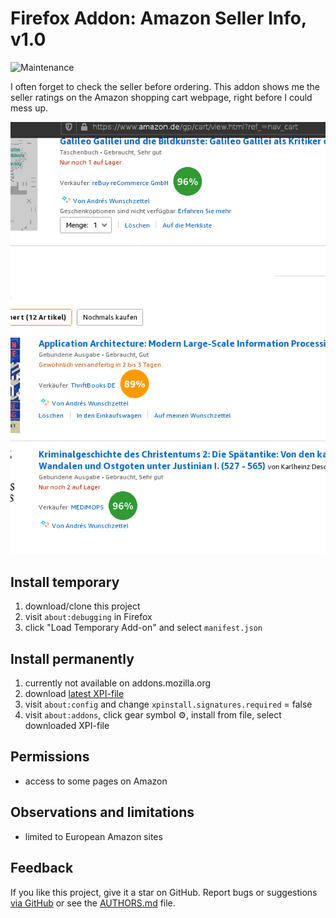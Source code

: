 # Firefox Addon: Amazon Seller Info, v1.0

![Maintenance](https://img.shields.io/maintenance/yes/2020.svg)

I often forget to check the seller before ordering. 
This addon shows me the seller ratings on the Amazon shopping cart webpage, 
right before I could mess up.


![Screenshot](README-screenshot.png?raw=true "Screenshot")


## Install temporary

1. download/clone this project
2. visit `about:debugging` in Firefox
3. click "Load Temporary Add-on" and select `manifest.json`

## Install permanently

1. currently not available on addons.mozilla.org
2. download [latest XPI-file](https://github.com/andre-st/amazon-sellerinfo/releases)
3. visit `about:config` and change `xpinstall.signatures.required` = false
4. visit `about:addons`, click gear symbol &#9881;, install from file, select downloaded XPI-file 


## Permissions

- access to some pages on Amazon


## Observations and limitations

- limited to European Amazon sites


## Feedback

If you like this project, give it a star on GitHub.
Report bugs or suggestions [via GitHub](https://github.com/andre-st/firefox-whewtab/issues)
or see the [AUTHORS.md](AUTHORS.md) file.

